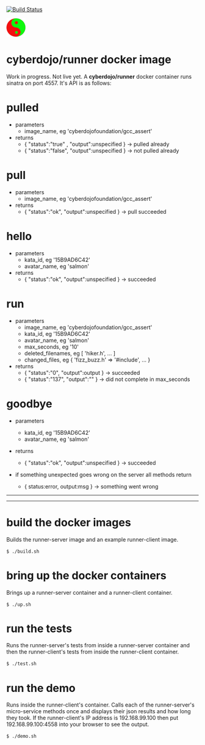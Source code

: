 
[![Build Status](https://travis-ci.org/cyber-dojo/runner.svg?branch=master)](https://travis-ci.org/cyber-dojo/runner)

<img src="https://raw.githubusercontent.com/cyber-dojo/nginx/master/images/home_page_logo.png" alt="cyber-dojo yin/yang logo" width="50px" height="50px"/>

# cyberdojo/runner docker image

Work in progress. Not live yet.
A **cyberdojo/runner** docker container runs sinatra on port 4557.
It's API is as follows:

# pulled
- parameters
  * image_name, eg 'cyberdojofoundation/gcc_assert'
- returns
  * { "status":"true" , "output":unspecified } -> pulled already
  * { "status":"false", "output":unspecified } -> not pulled already

# pull
- parameters
  * image_name, eg 'cyberdojofoundation/gcc_assert'
- returns
  * { "status":"ok", "output":unspecified } -> pull succeeded

# hello
- parameters
  * kata_id, eg '15B9AD6C42'
  * avatar_name, eg 'salmon'
- returns
  * { "status":"ok", "output":unspecified } -> succeeded

# run
- parameters
  * image_name, eg 'cyberdojofoundation/gcc_assert'
  * kata_id, eg '15B9AD6C42'
  * avatar_name, eg 'salmon'
  * max_seconds, eg '10'
  * deleted_filenames, eg [ 'hiker.h', ... ]
  * changed_files, eg { 'fizz_buzz.h' => '#include', ... }
- returns
  * { "status":"0",   "output":output } -> succeeded
  * { "status":"137", "output":"" } -> did not complete in max_seconds

# goodbye
- parameters
  * kata_id, eg '15B9AD6C42'
  * avatar_name, eg 'salmon'
- returns
  * { "status":"ok", "output":unspecified } -> succeeded

- if something unexpected goes wrong on the server all methods return
  * { status:error, output:msg } -> something went wrong


- - - -
- - - -

# build the docker images
Builds the runner-server image and an example runner-client image.
```
$ ./build.sh
```

# bring up the docker containers
Brings up a runner-server container and a runner-client container.

```
$ ./up.sh
```

# run the tests
Runs the runner-server's tests from inside a runner-server container
and then the runner-client's tests from inside the runner-client container.
```
$ ./test.sh
```

# run the demo
Runs inside the runner-client's container.
Calls each of the runner-server's micro-service methods
once and displays their json results and how long they took.
If the runner-client's IP address is 192.168.99.100 then put
192.168.99.100:4558 into your browser to see the output.
```
$ ./demo.sh
```
